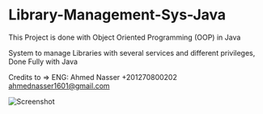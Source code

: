 # Library-Management-Sys-Java

This Project is done with Object Oriented Programming (OOP) in Java

System to manage Libraries with several services and different privileges, Done Fully with Java

Credits to =>
     ENG: Ahmed Nasser
     +201270800202
     ahmednasser1601@gmail.com


![Screenshot](https://user-images.githubusercontent.com/60184582/115621210-7c89eb00-a2f6-11eb-8228-2fd3449c81c3.jpg)
